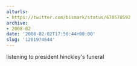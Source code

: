 ```yaml
---
alturls:
- https://twitter.com/bismark/status/670578592
archive:
- 2008-02
date: '2008-02-02T17:50:44+00:00'
slug: '1201974644'
---
```


listening to president hinckley's funeral


